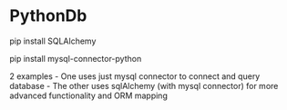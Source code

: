 # PythonDb

pip install SQLAlchemy

pip install mysql-connector-python

2 examples
    - One uses just mysql connector to connect and query database
    - The other uses sqlAlchemy (with mysql connector) for more advanced functionality and ORM mapping